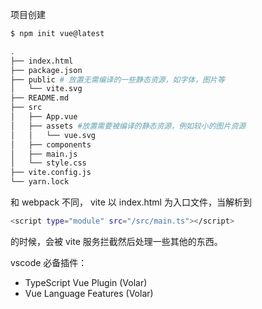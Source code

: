 项目创建

```bash
$ npm init vue@latest
```



```bash
.
├── index.html
├── package.json
├── public # 放置无需编译的一些静态资源，如字体，图片等
│   └── vite.svg
├── README.md
├── src
│   ├── App.vue
│   ├── assets #放置需要被编译的静态资源，例如较小的图片资源
│   │   └── vue.svg
│   ├── components
│   ├── main.js
│   └── style.css
├── vite.config.js
└── yarn.lock
```

和 webpack 不同， vite 以 index.html 为入口文件，当解析到

```bash
<script type="module" src="/src/main.ts"></script>
```

的时候，会被 vite 服务拦截然后处理一些其他的东西。 





vscode 必备插件：

- TypeScript Vue Plugin (Volar)
- Vue Language Features (Volar)